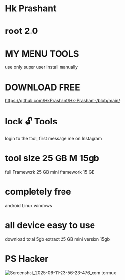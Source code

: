 # Hk Prashant 
# root 2.0

# MY MENU TOOLS 

use only super user install manually

# DOWNLOAD FREE 
https://github.com/HkPrashant/Hk-Prashant-/blob/main/
# lock 🔓 Tools 
login to the tool, first message me on Instagram
# tool size 25 GB M 15gb
full Framework 25 GB mini framework 15 GB
# completely free
android Linux windows 
# all device easy to use
download total 5gb
extract 25 GB mini version 15gb
# PS Hacker

![Screenshot_2025-06-11-23-56-23-476_com termux](https://github.com/user-attachments/assets/019ed6d9-39cf-4ec0-9e8b-3a8209a9830b)


